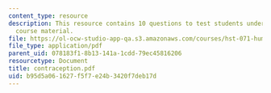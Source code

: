 ```yaml
---
content_type: resource
description: This resource contains 10 questions to test students understanding of
  course material.
file: https://ol-ocw-studio-app-qa.s3.amazonaws.com/courses/hst-071-human-reproductive-biology-fall-2005/b95d5a061627f5f7e24b3420f7deb17d_contraception.pdf
file_type: application/pdf
parent_uid: 078183f1-8b13-141a-1cdd-79ec45816206
resourcetype: Document
title: contraception.pdf
uid: b95d5a06-1627-f5f7-e24b-3420f7deb17d
---
```

